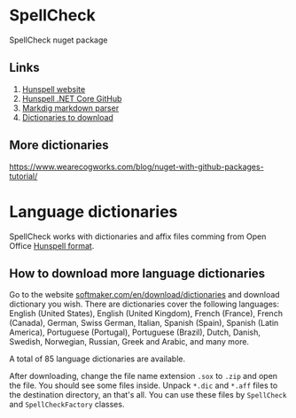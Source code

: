 # SpellCheck

SpellCheck nuget package

## Links

1. [Hunspell website](https://hunspell.github.io)
2. [Hunspell .NET Core GitHub](https://github.com/aarondandy/WeCantSpell.Hunspell/)
3. [Markdig markdown parser](https://github.com/xoofx/markdig)
4. [Dictionaries to download](https://www.softmaker.com/en/download/dictionaries)

## More dictionaries

https://www.wearecogworks.com/blog/nuget-with-github-packages-tutorial/

# Language dictionaries

SpellCheck works with dictionaries and affix files comming from Open Office [Hunspell format](https://hunspell.github.io/).

## How to download more language dictionaries

Go to the website [softmaker.com/en/download/dictionaries](https://www.softmaker.com/en/download/dictionaries) and download dictionary you wish. There are dictionaries cover the following languages: English (United States), English (United Kingdom), French (France), French (Canada), German, Swiss German, Italian, Spanish (Spain), Spanish (Latin America), Portuguese (Portugal), Portuguese (Brazil), Dutch, Danish, Swedish, Norwegian, Russian, Greek and Arabic, and many more. 

A total of 85 language dictionaries are available.

After downloading, change the file name extension `.sox` to `.zip` and open the file. You should see some files inside. 
Unpack `*.dic` and `*.aff` files to the destination directory, an that's all. You can use these files by `SpellCheck` and `SpellCheckFactory` classes.